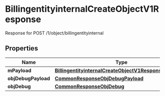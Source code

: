 

# BillingentityinternalCreateObjectV1Response

Response for POST /1/object/billingentityinternal

## Properties

| Name | Type | Description | Notes |
|------------ | ------------- | ------------- | -------------|
|**mPayload** | [**BillingentityinternalCreateObjectV1ResponseMPayload**](BillingentityinternalCreateObjectV1ResponseMPayload.md) |  |  |
|**objDebugPayload** | [**CommonResponseObjDebugPayload**](CommonResponseObjDebugPayload.md) |  |  [optional] |
|**objDebug** | [**CommonResponseObjDebug**](CommonResponseObjDebug.md) |  |  [optional] |



